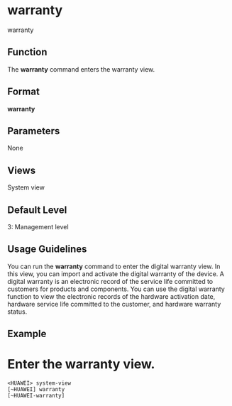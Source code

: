 warranty
========

warranty

Function
--------



The **warranty** command enters the warranty view.




Format
------

**warranty**


Parameters
----------

None

Views
-----

System view


Default Level
-------------

3: Management level


Usage Guidelines
----------------

You can run the **warranty** command to enter the digital warranty view. In this view, you can import and activate the digital warranty of the device. A digital warranty is an electronic record of the service life committed to customers for products and components. You can use the digital warranty function to view the electronic records of the hardware activation date, hardware service life committed to the customer, and hardware warranty status.


Example
-------

# Enter the warranty view.
```
<HUAWEI> system-view
[~HUAWEI] warranty
[~HUAWEI-warranty]

```